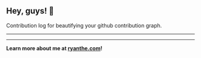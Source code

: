 ## Hey, guys! 👋

Contribution log for beautifying your github contribution graph.

---



---

**Learn more about me at [ryanthe.com](https://www.ryanthe.com)!**